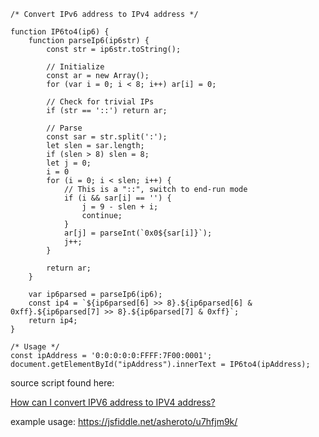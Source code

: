 
```
/* Convert IPv6 address to IPv4 address */ 

function IP6to4(ip6) {
    function parseIp6(ip6str) {
        const str = ip6str.toString();

        // Initialize
        const ar = new Array();
        for (var i = 0; i < 8; i++) ar[i] = 0;

        // Check for trivial IPs
        if (str == '::') return ar;
        
        // Parse
        const sar = str.split(':');
        let slen = sar.length;
        if (slen > 8) slen = 8;
        let j = 0;
        i = 0
        for (i = 0; i < slen; i++) {
            // This is a "::", switch to end-run mode
            if (i && sar[i] == '') {
                j = 9 - slen + i;
                continue;
            }
            ar[j] = parseInt(`0x0${sar[i]}`);
            j++;
        }

        return ar;
    }

    var ip6parsed = parseIp6(ip6);
    const ip4 = `${ip6parsed[6] >> 8}.${ip6parsed[6] & 0xff}.${ip6parsed[7] >> 8}.${ip6parsed[7] & 0xff}`;
    return ip4;
}

/* Usage */
const ipAddress = '0:0:0:0:0:FFFF:7F00:0001';
document.getElementById("ipAddress").innerText = IP6to4(ipAddress);
```

source script found here: 

[How can I convert IPV6 address to IPV4 address?](https://stackoverflow.com/questions/2786632/how-can-i-convert-ipv6-address-to-ipv4-address)

example usage: https://jsfiddle.net/asheroto/u7hfjm9k/

